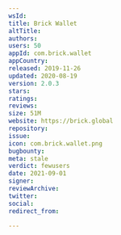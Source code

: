 ```yaml
---
wsId: 
title: Brick Wallet
altTitle: 
authors: 
users: 50
appId: com.brick.wallet
appCountry: 
released: 2019-11-26
updated: 2020-08-19
version: 2.0.3
stars: 
ratings: 
reviews: 
size: 51M
website: https://brick.global
repository: 
issue: 
icon: com.brick.wallet.png
bugbounty: 
meta: stale
verdict: fewusers
date: 2021-09-01
signer: 
reviewArchive: 
twitter: 
social: 
redirect_from: 

---
```


